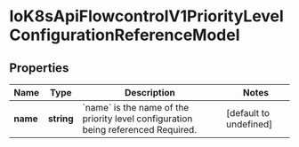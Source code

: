 # IoK8sApiFlowcontrolV1PriorityLevelConfigurationReferenceModel

## Properties

Name | Type | Description | Notes
------------ | ------------- | ------------- | -------------
**name** | **string** | &#x60;name&#x60; is the name of the priority level configuration being referenced Required. | [default to undefined]


